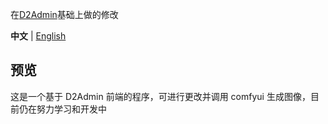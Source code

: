 在[D2Admin](https://github.com/d2-projects/d2-admin)基础上做的修改

**中文** | [English](https://github.com/)

## 预览

这是一个基于 D2Admin 前端的程序，可进行更改并调用 comfyui 生成图像，目前仍在努力学习和开发中